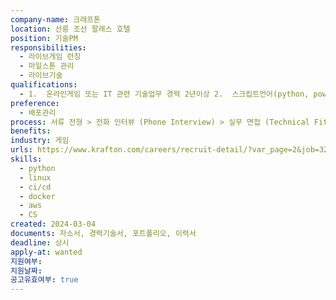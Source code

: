 ```yaml
---
company-name: 크래프톤
location: 선릉 조선 팔래스 호텔
position: 기술PM
responsibilities:
  - 라이브게임 런칭
  - 마일스톤 관리
  - 라이브기술
qualifications:
  - 1.  온라인게임 또는 IT 관련 기술업무 경력 2년이상 2.  스크립트언어(python, powershell, bash) 또는 일반언어 (go, c#)등 프로그래밍 작성 경험 3. 퍼블릭 클라우드 서비스 및 필요 기술 요소 4.  협업 위한 커뮤니케이션 능력 - 온라인 게임 개발 및 프로세스에 대한 이해  5.  새로운 기술 익히고 적용하는데 어려움 없는 분
preference:
  - 배포관리
process: 서류 전형 > 전화 인터뷰 (Phone Interview) > 실무 면접 (Technical Fit Interview) > 최종 면접 (Culture Fit Interview) > 합격 및 입사
benefits: 
industry: 게임
urls: https://www.krafton.com/careers/recruit-detail/?var_page=2&job=3230&search_list_cnt=10&search_keyword=PM
skills:
  - python
  - linux
  - ci/cd
  - docker
  - aws
  - CS
created: 2024-03-04
documents: 자소서, 경력기술서, 포트폴리오, 이력서
deadline: 상시
apply-at: wanted
지원여부: 
지원날짜: 
공고유효여부: true
---
```

